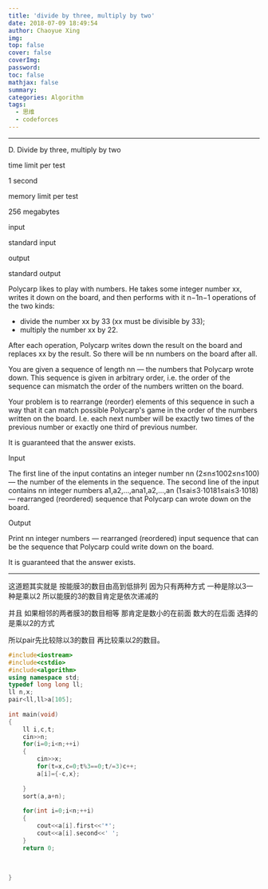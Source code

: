 ```yaml
---
title: 'divide by three, multiply by two'
date: 2018-07-09 18:49:54
author: Chaoyue Xing
img: 
top: false
cover: false
coverImg: 
password: 
toc: false
mathjax: false
summary:
categories: Algorithm
tags: 
  - 思维
  - codeforces
---
```


---

D. Divide by three, multiply by two

time limit per test

1 second

memory limit per test

256 megabytes

input

standard input

output

standard output

Polycarp likes to play with numbers. He takes some integer number xx, writes it down on the board, and then performs with it n−1n−1 operations of the two kinds:

- divide the number xx by 33 (xx must be divisible by 33);
- multiply the number xx by 22.

After each operation, Polycarp writes down the result on the board and replaces xx by the result. So there will be nn numbers on the board after all.

You are given a sequence of length nn — the numbers that Polycarp wrote down. This sequence is given in arbitrary order, i.e. the order of the sequence can mismatch the order of the numbers written on the board.

Your problem is to rearrange (reorder) elements of this sequence in such a way that it can match possible Polycarp's game in the order of the numbers written on the board. I.e. each next number will be exactly two times of the previous number or exactly one third of previous number.

It is guaranteed that the answer exists.

Input

The first line of the input contatins an integer number nn (2≤n≤1002≤n≤100) — the number of the elements in the sequence. The second line of the input contains nn integer numbers a1,a2,…,ana1,a2,…,an (1≤ai≤3⋅10181≤ai≤3⋅1018) — rearranged (reordered) sequence that Polycarp can wrote down on the board.

Output

Print nn integer numbers — rearranged (reordered) input sequence that can be the sequence that Polycarp could write down on the board.

It is guaranteed that the answer exists.

---

这道题其实就是 按能膜3的数目由高到低排列 因为只有两种方式 一种是除以3一种是乘以2 所以能膜的3的数目肯定是依次递减的

并且 如果相邻的两者膜3的数目相等 那肯定是数小的在前面 数大的在后面 选择的是乘以2的方式

所以pair先比较除以3的数目 再比较乘以2的数目。

```c++
#include<iostream>
#include<cstdio>
#include<algorithm>
using namespace std;
typedef long long ll;
ll n,x;
pair<ll,ll>a[105];
 
int main(void)
{
    ll i,c,t;
    cin>>n;
    for(i=0;i<n;++i)
    {
        cin>>x;
        for(t=x,c=0;t%3==0;t/=3)c++;
        a[i]={-c,x};
 
    }
    sort(a,a+n);
 
    for(int i=0;i<n;++i)
    {
        cout<<a[i].first<<'*';
        cout<<a[i].second<<' ';
    }
    return 0;
 
 
 
}
```